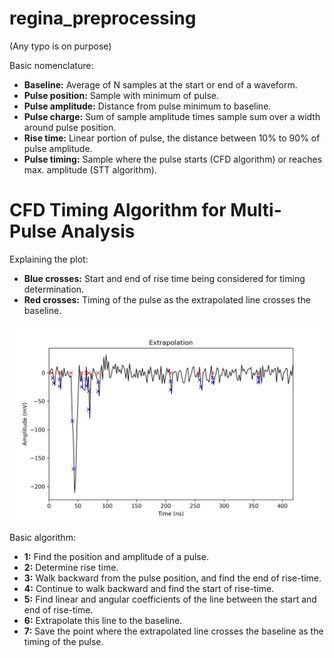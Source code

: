 # regina_preprocessing

(Any typo is on purpose)

Basic nomenclature:
* **Baseline:** Average of N samples at the start or end of a waveform.
* **Pulse position:** Sample with minimum of pulse.
* **Pulse amplitude:** Distance from pulse minimum to baseline.
* **Pulse charge:** Sum of sample amplitude times sample sum over a width around pulse position.
* **Rise time:** Linear portion of pulse, the distance between 10% to 90% of pulse amplitude.
* **Pulse timing:** Sample where the pulse starts (CFD algorithm) or reaches max. amplitude (STT algorithm). 

# CFD Timing Algorithm for Multi-Pulse Analysis

Explaining the plot:
* **Blue crosses:** Start and end of rise time being considered for timing determination.
* **Red crosses:** Timing of the pulse as the extrapolated line crosses the baseline.

![Waveform with pulse timing determined by CFD. Red crosses represent timing of  pulse.](./TOF_waveform-5.png)

Basic algorithm:
* **1:** Find the position and amplitude of a pulse.
* **2:** Determine rise time.
* **3:** Walk backward from the pulse position, and find the end of rise-time.
* **4:** Continue to walk backward and find the start of rise-time.
* **5:** Find linear and angular coefficients of the line between the start and end of rise-time.
* **6:** Extrapolate this line to the baseline.
* **7:** Save the point where the extrapolated line crosses the baseline as the timing of the pulse.

